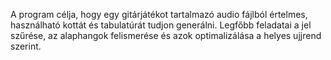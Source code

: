 A program célja, hogy egy gitárjátékot tartalmazó audio fájlból értelmes, használható kottát és tabulatúrát tudjon generálni. Legfőbb feladatai a jel szűrése, az alaphangok felismerése és azok optimalizálása a helyes ujjrend szerint.
